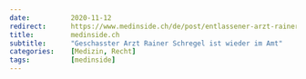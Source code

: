 ```yaml
---
date:          2020-11-12
redirect:      https://www.medinside.ch/de/post/entlassener-arzt-rainer-schregel-wieder-eingestellt
title:         medinside.ch
subtitle:      "Geschasster Arzt Rainer Schregel ist wieder im Amt"
categories:    [Medizin, Recht]
tags:          [medinside]
---
```

